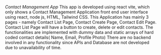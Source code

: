 *Contact Management App*
This app is developed using react vite, which only shows a Contact Management Application front end user interface using react, node js, HTML, Tailwind CSS. 
This Application has mainly 3 pages - namely Contact List Page, Contact Create Page, Contact Edit Page. Contact List Page will have a button to create, delete or edit contacts.
The functionalities are implemented with dummy data and static arrays of hard coded contact details( Name, Email, Profile Photo)
There are no backend involved in any functionality since APIs and Database are not developed due to unavailability of time.
